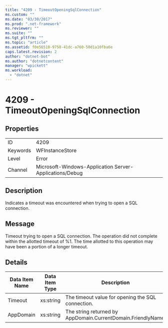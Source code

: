 ```yaml
---
title: "4209 - TimeoutOpeningSqlConnection"
ms.custom: ""
ms.date: "03/30/2017"
ms.prod: ".net-framework"
ms.reviewer: ""
ms.suite: ""
ms.tgt_pltfrm: ""
ms.topic: "article"
ms.assetid: f0e56518-9758-41dc-a760-50d1a10fba6e
caps.latest.revision: 2
author: "dotnet-bot"
ms.author: "dotnetcontent"
manager: "wpickett"
ms.workload: 
  - "dotnet"
---
```

# 4209 - TimeoutOpeningSqlConnection
## Properties  

|||  
|-|-|  
|ID|4209|  
|Keywords|WFInstanceStore|  
|Level|Error|  
|Channel|Microsoft-Windows-Application Server-Applications/Debug|  

## Description  
 Indicates a timeout was encountered when trying to open a SQL connection.  

## Message  
 Timeout trying to open a SQL connection. The operation did not complete within the allotted timeout of %1. The time allotted to this operation may have been a portion of a longer timeout.  

## Details  


| Data Item Name | Data Item Type |                         Description                          |
|----------------|----------------|--------------------------------------------------------------|
|    Timeout     |   xs:string    |      The timeout value for opening the SQL connection.       |
|   AppDomain    |   xs:string    | The string returned by AppDomain.CurrentDomain.FriendlyName. |


